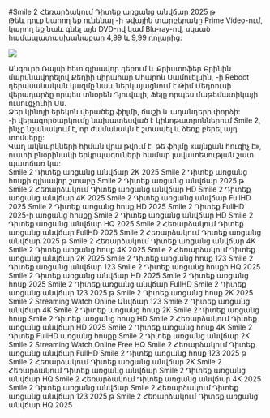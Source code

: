 #Smile 2 Հեռարձակում Դիտեք առցանց անվճար 2025 թ  
Թեև դուք կարող եք ունենալ -ի թվային տարբերակը Prime Video-ում, կարող եք նաև գնել այն DVD-ով կամ Blu-ray-ով, սկսած համապատասխանաբար 4,99 և 9,99 դոլարից:  
  
[![](https://i.imgur.com/qSNzIqt.png)](https://movie.rssnews.media/xFANlNA.php)  
  
Անգուրի Ռայսի հետ գլխավոր դերում և Քրիստոֆեր Բրինին մարմնավորելով Քեդիի սիրահար Ահարոն Սամուելսին, -ի Reboot դերասանական կազմը նաև ներկայացնում է Թիմ Մեդոուսի վերադարձը որպես տնօրեն Դյուվալի, Ֆեյը որպես մաթեմատիկայի ուսուցչուհի Մս.  
Ձեր կինոյի երեկոն վերածեք ֆիլմի, ճաշի և աղանդերի փորձի:  
-ի վերագործարկումը նախատեսված է կինոթատրոններում Smile 2, ինչը նշանակում է, որ ժամանակն է շտապել և ձեռք բերել այդ տոմսերը:  
Վաղ ակնարկների հիման վրա թվում է, թե ֆիլմը «այնքան հուզիչ է», ուստի բնօրինակի երկրպագուների համար լավատեսության շատ պատճառ կա:  
Smile 2 Դիտեք առցանց անվճար 2K 2025
Smile 2 Դիտեք առցանց հոսքի գլխավոր շտաբը
Smile 2 Դիտեք առցանց անվճար 2025 թ
Smile 2 Հեռարձակում Դիտեք առցանց անվճար HD
Smile 2 Դիտեք առցանց անվճար 4K 2025
Smile 2 Դիտեք առցանց անվճար FullHD 2025
Smile 2 Դիտեք առցանց հոսք HD 2025
Smile 2 Դիտեք FullHD 2025-ի առցանց հոսքը
Smile 2 Դիտեք առցանց անվճար HD
Smile 2 Դիտեք առցանց անվճար HQ 2025
Smile 2 Հեռարձակում Դիտեք առցանց անվճար FullHD 2025
Smile 2 Հեռարձակում Դիտեք առցանց անվճար 2025 թ
Smile 2 Հեռարձակում Դիտեք առցանց անվճար 4K
Smile 2 Դիտեք առցանց հոսք 4K 2025
Smile 2 Հեռարձակում Դիտեք առցանց անվճար 2K 2025
Smile 2 Դիտեք առցանց հոսք 123
Smile 2 Դիտեք առցանց անվճար 123
Smile 2 Դիտեք առցանց հոսքի HQ 2025
Smile 2 Դիտեք առցանց անվճար HD 2025
Smile 2 Դիտեք առցանց հոսք 2025
Smile 2 Դիտեք առցանց անվճար FullHD
Smile 2 Դիտեք առցանց անվճար 123 2025 թ
Smile 2 Դիտեք առցանց հոսք 2K 2025
Smile 2 Streaming Watch Online Անվճար 123
Smile 2 Դիտեք առցանց անվճար 4K
Smile 2 Դիտեք առցանց հոսք 2K
Smile 2 Դիտեք առցանց հոսք
Smile 2 Դիտեք առցանց հոսք HD
Smile 2 Հեռարձակում Դիտեք առցանց անվճար HD 2025
Smile 2 Դիտեք առցանց հոսք 4K
Smile 2 Դիտեք FullHD առցանց հոսքը
Smile 2 Դիտեք առցանց անվճար 2K
Smile 2 Streaming Watch Online Free HQ
Smile 2 Հեռարձակում Դիտեք առցանց անվճար FullHD
Smile 2 Դիտեք առցանց հոսք 123 2025 թ
Smile 2 Հեռարձակում Դիտեք առցանց անվճար 2K
Smile 2 Հեռարձակում Դիտեք առցանց անվճար
Smile 2 Դիտեք առցանց անվճար HQ
Smile 2 Հեռարձակում Դիտեք առցանց անվճար 4K 2025
Smile 2 Դիտեք առցանց անվճար
Smile 2 Հեռարձակում Դիտեք առցանց անվճար 123 2025 թ
Smile 2 Հեռարձակում Դիտեք առցանց անվճար HQ 2025